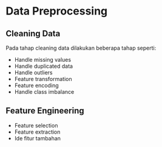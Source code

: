 # Data Preprocessing
## Cleaning Data
Pada tahap cleaning data dilakukan beberapa tahap seperti:
* Handle missing values
* Handle duplicated data
* Handle outliers
* Feature transformation
* Feature encoding
* Handle class imbalance
## Feature Engineering
* Feature selection
* Feature extraction
* Ide fitur tambahan
